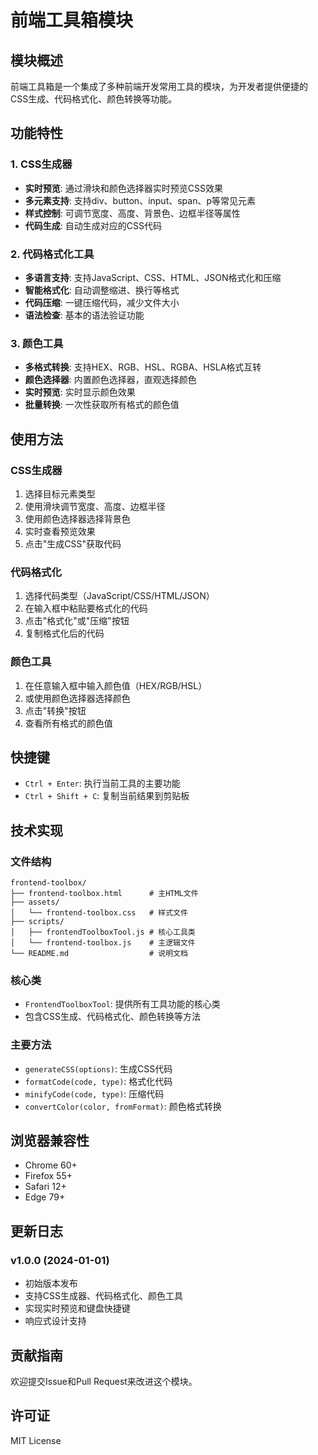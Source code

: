 # 前端工具箱模块

## 模块概述

前端工具箱是一个集成了多种前端开发常用工具的模块，为开发者提供便捷的CSS生成、代码格式化、颜色转换等功能。

## 功能特性

### 1. CSS生成器
- **实时预览**: 通过滑块和颜色选择器实时预览CSS效果
- **多元素支持**: 支持div、button、input、span、p等常见元素
- **样式控制**: 可调节宽度、高度、背景色、边框半径等属性
- **代码生成**: 自动生成对应的CSS代码

### 2. 代码格式化工具
- **多语言支持**: 支持JavaScript、CSS、HTML、JSON格式化和压缩
- **智能格式化**: 自动调整缩进、换行等格式
- **代码压缩**: 一键压缩代码，减少文件大小
- **语法检查**: 基本的语法验证功能

### 3. 颜色工具
- **多格式转换**: 支持HEX、RGB、HSL、RGBA、HSLA格式互转
- **颜色选择器**: 内置颜色选择器，直观选择颜色
- **实时预览**: 实时显示颜色效果
- **批量转换**: 一次性获取所有格式的颜色值

## 使用方法

### CSS生成器
1. 选择目标元素类型
2. 使用滑块调节宽度、高度、边框半径
3. 使用颜色选择器选择背景色
4. 实时查看预览效果
5. 点击"生成CSS"获取代码

### 代码格式化
1. 选择代码类型（JavaScript/CSS/HTML/JSON）
2. 在输入框中粘贴要格式化的代码
3. 点击"格式化"或"压缩"按钮
4. 复制格式化后的代码

### 颜色工具
1. 在任意输入框中输入颜色值（HEX/RGB/HSL）
2. 或使用颜色选择器选择颜色
3. 点击"转换"按钮
4. 查看所有格式的颜色值

## 快捷键

- `Ctrl + Enter`: 执行当前工具的主要功能
- `Ctrl + Shift + C`: 复制当前结果到剪贴板

## 技术实现

### 文件结构
```
frontend-toolbox/
├── frontend-toolbox.html      # 主HTML文件
├── assets/
│   └── frontend-toolbox.css   # 样式文件
├── scripts/
│   ├── frontendToolboxTool.js # 核心工具类
│   └── frontend-toolbox.js    # 主逻辑文件
└── README.md                  # 说明文档
```

### 核心类
- `FrontendToolboxTool`: 提供所有工具功能的核心类
- 包含CSS生成、代码格式化、颜色转换等方法

### 主要方法
- `generateCSS(options)`: 生成CSS代码
- `formatCode(code, type)`: 格式化代码
- `minifyCode(code, type)`: 压缩代码
- `convertColor(color, fromFormat)`: 颜色格式转换

## 浏览器兼容性

- Chrome 60+
- Firefox 55+
- Safari 12+
- Edge 79+

## 更新日志

### v1.0.0 (2024-01-01)
- 初始版本发布
- 支持CSS生成器、代码格式化、颜色工具
- 实现实时预览和键盘快捷键
- 响应式设计支持

## 贡献指南

欢迎提交Issue和Pull Request来改进这个模块。

## 许可证

MIT License 